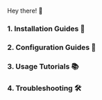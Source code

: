 Hey there! 👋


### 1. Installation Guides 🚀


### 2. Configuration Guides 🔧


### 3. Usage Tutorials 📚


### 4. Troubleshooting 🛠️

